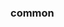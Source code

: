 <!-- Space: ActionDockerTemplate -->
<!-- Parent: Project -->
<!-- Title: Project Examples -->

<!-- Label: Examples -->
<!-- Include: docs/disclaimer.md -->
<!-- Include: ac:toc -->

### common
